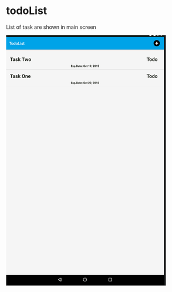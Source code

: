 # todoList

List of task are shown in main screen

![](https://raw.githubusercontent.com/omergokdere/todoList/master/Screenshots/todo%20list%20main%20screen.PNG)


